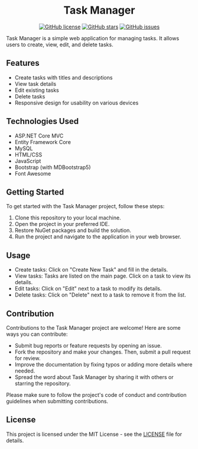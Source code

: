 <div align="center">

# Task Manager 

[![GitHub license](https://img.shields.io/github/license/marcuwynu23/TaskManager)](https://github.com/marcuwynu23/TaskManager/blob/main/LICENSE)
[![GitHub stars](https://img.shields.io/github/stars/marcuwynu23/TaskManager)](https://github.com/marcuwynu23/TaskManager/stargazers)
[![GitHub issues](https://img.shields.io/github/issues/marcuwynu23/TaskManager)](https://github.com/marcuwynu23/TaskManager/issues)

</div>

Task Manager is a simple web application for managing tasks. It allows users to create, view, edit, and delete tasks.

## Features

- Create tasks with titles and descriptions
- View task details
- Edit existing tasks
- Delete tasks
- Responsive design for usability on various devices

## Technologies Used

- ASP.NET Core MVC
- Entity Framework Core
- MySQL
- HTML/CSS
- JavaScript
- Bootstrap (with MDBootstrap5)
- Font Awesome

## Getting Started

To get started with the Task Manager project, follow these steps:

1. Clone this repository to your local machine.
2. Open the project in your preferred IDE.
3. Restore NuGet packages and build the solution.
4. Run the project and navigate to the application in your web browser.

## Usage

- Create tasks: Click on "Create New Task" and fill in the details.
- View tasks: Tasks are listed on the main page. Click on a task to view its details.
- Edit tasks: Click on "Edit" next to a task to modify its details.
- Delete tasks: Click on "Delete" next to a task to remove it from the list.

## Contribution

Contributions to the Task Manager project are welcome! Here are some ways you can contribute:

- Submit bug reports or feature requests by opening an issue.
- Fork the repository and make your changes. Then, submit a pull request for review.
- Improve the documentation by fixing typos or adding more details where needed.
- Spread the word about Task Manager by sharing it with others or starring the repository.

Please make sure to follow the project's code of conduct and contribution guidelines when submitting contributions.

## License

This project is licensed under the MIT License - see the [LICENSE](LICENSE) file for details.
